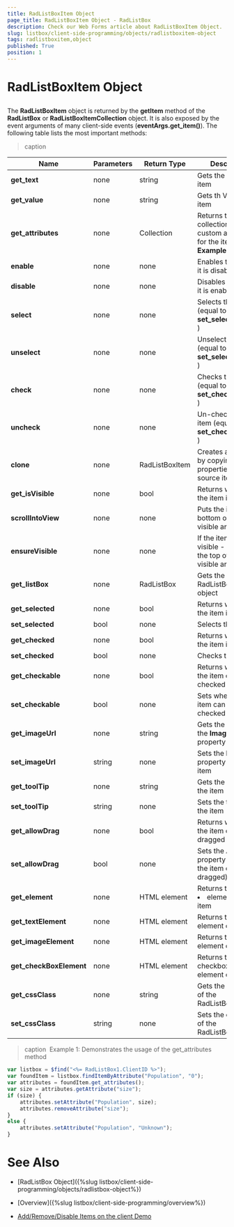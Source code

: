 ```yaml
---
title: RadListBoxItem Object
page_title: RadListBoxItem Object - RadListBox
description: Check our Web Forms article about RadListBoxItem Object.
slug: listbox/client-side-programming/objects/radlistboxitem-object
tags: radlistboxitem,object
published: True
position: 1
---
```


# RadListBoxItem Object

## 

The **RadListBoxItem** object is returned by the **getItem** method of the **RadListBox** or **RadListBoxItemCollection** object. It is also exposed by the event arguments of many client-side events (**eventArgs.get_item()**). The following table lists the most important methods:


>caption   

| Name | Parameters | Return Type | Description |
| ------ | ------ | ------ | ------ |
| **get_text** |none|string|Gets the Text of the item|
| **get_value** |none|string|Gets th Value of the item|
| **get_attributes** |none|Collection|Returns the collection of custom attributes for the item.(see **Example 1**)|
| **enable**  | none | none | Enables the item if it is disabled |
| **disable** |none|none|Disables the item if it is enabled|
| **select** |none|none|Selects the item (equal to **set_selected(true)** )|
| **unselect** |none|none|Unselects the item (equal to **set_selected(false)** )|
| **check** |none|none|Checks the item (equal to **set_checked(true)** )|
| **uncheck** |none|none|Un-checks the item (equal to **set_checked(false)** )|
| **clone** |none|RadListBoxItem|Creates a new item by copying the properties of the source item|
| **get_isVisible** |none|bool|Returns whether the item is visible|
| **scrollIntoView** |none|none|Puts the item at the bottom of the visible area|
| **ensureVisible** |none|none|If the item is not visible - puts it at the top of the visible area|
| **get_listBox** |none|RadListBox|Gets the RadListBox client-object|
| **get_selected** |none|bool|Returns whether the item is selected|
| **set_selected** |bool|none|Selects the item|
| **get_checked** |none|bool|Returns whether the item is checked|
| **set_checked** |bool|none|Checks the item|
| **get_checkable** |none|bool|Returns whether the item can be checked|
| **set_checkable** |bool|none|Sets whether the item can be checked|
| **get_imageUrl** |none|string|Gets the value of the **ImageUrl** property|
| **set_imageUrl** |string|none|Sets the **ImageUrl** property of the item|
| **get_toolTip** |none|string|Gets the tooltip of the item|
| **set_toolTip** |string|none|Sets the tooltip of the item|
| **get_allowDrag** |none|bool|Returns whether the item can be dragged|
| **set_allowDrag** |bool|none|Sets the **AllowDrag** property (whether the item can be dragged)|
| **get_element** |none|HTML element|Returns the <LI> element of the item|
| **get_textElement** |none|HTML element|Returns the <SPAN> element of the item|
| **get_imageElement** |none|HTML element|Returns the image <IMG> element of the item|
| **get_checkBoxElement** |none|HTML element|Returns the checkbox <input type=checkbox> element of the item|
| **get_cssClass** |none|string|Gets the **cssClass** of the RadListBoxItem.|
| **set_cssClass** |string|none|Sets the **cssClass** of the RadListBoxItem.|

>caption  Example 1: Demonstrates the usage of the get_attributes method
````JavaScript	
var listbox = $find("<%= RadListBox1.ClientID %>");
var foundItem = listbox.findItemByAttribute("Population", "0");
var attributes = foundItem.get_attributes();
var size = attributes.getAttribute("size");
if (size) {
	attributes.setAttribute("Population", size);
	attributes.removeAttribute("size");
}
else {
	attributes.setAttribute("Population", "Unknown");
}
````



# See Also

 * [RadListBox Object]({%slug listbox/client-side-programming/objects/radlistbox-object%})

 * [Overview]({%slug listbox/client-side-programming/overview%})

 * [Add/Remove/Disable Items on the client Demo](https://demos.telerik.com/aspnet-ajax/listbox/examples/clientside/addremovedisable/defaultcs.aspx)
